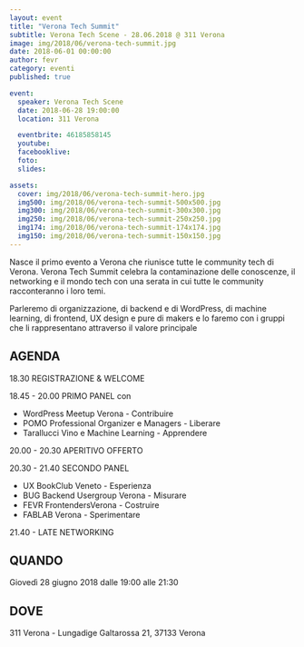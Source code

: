```yaml
---
layout: event
title: "Verona Tech Summit"
subtitle: Verona Tech Scene - 28.06.2018 @ 311 Verona
image: img/2018/06/verona-tech-summit.jpg
date: 2018-06-01 00:00:00
author: fevr
category: eventi
published: true

event:
  speaker: Verona Tech Scene
  date: 2018-06-28 19:00:00
  location: 311 Verona

  eventbrite: 46185858145
  youtube:
  facebooklive:
  foto: 
  slides:

assets:
  cover: img/2018/06/verona-tech-summit-hero.jpg
  img500: img/2018/06/verona-tech-summit-500x500.jpg
  img300: img/2018/06/verona-tech-summit-300x300.jpg
  img250: img/2018/06/verona-tech-summit-250x250.jpg
  img174: img/2018/06/verona-tech-summit-174x174.jpg
  img150: img/2018/06/verona-tech-summit-150x150.jpg
---
```


Nasce il primo evento a Verona che riunisce tutte le community tech di Verona.
Verona Tech Summit celebra la contaminazione delle conoscenze, il networking e il mondo tech con una serata in cui tutte le community racconteranno i loro temi.

Parleremo di organizzazione, di backend e di WordPress, di machine learning, di frontend, UX design e pure di makers e lo faremo con i gruppi che li rappresentano attraverso il valore principale

## AGENDA

18.30 REGISTRAZIONE & WELCOME

18.45 - 20.00 PRIMO PANEL con

 - WordPress Meetup Verona - Contribuire
 - POMO Professional Organizer e Managers - Liberare
 - Tarallucci Vino e Machine Learning - Apprendere

20.00 - 20.30 APERITIVO OFFERTO

20.30 - 21.40 SECONDO PANEL

- UX BookClub Veneto - Esperienza
- BUG Backend Usergroup Verona - Misurare
- FEVR FrontendersVerona - Costruire
- FABLAB Verona - Sperimentare

21.40 - LATE NETWORKING

## QUANDO

Giovedì 28 giugno 2018 dalle 19:00 alle 21:30

## DOVE

311 Verona - Lungadige Galtarossa 21, 37133 Verona